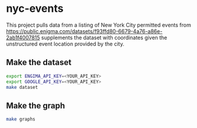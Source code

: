 # nyc-events

This project pulls data from a listing of New York City permitted events from https://public.enigma.com/datasets/f93ffd80-6679-4a76-a86e-2ab1f4007815
    supplements the dataset with coordinates given the unstructured event location provided by the city.

## Make the dataset

```bash
export ENGIMA_API_KEY=<YOUR_API_KEY>
export GOOGLE_API_KEY=<YOUR_API_KEY>
make dataset
```

## Make the graph

```bash
make graphs
```
